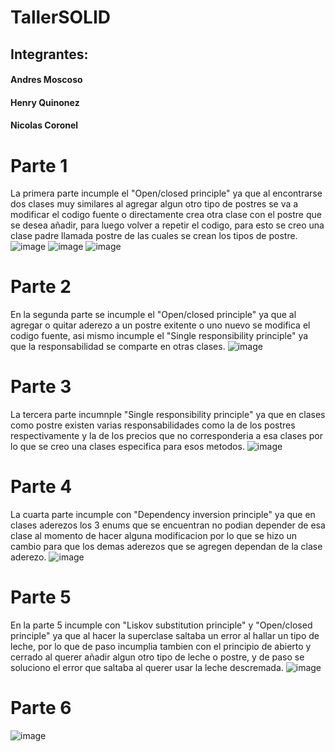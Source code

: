 # TallerSOLID

## Integrantes:

#### Andres Moscoso
#### Henry Quinonez
#### Nicolas Coronel


# Parte 1 
La primera parte incumple el "Open/closed principle" ya que al encontrarse dos clases muy similares al agregar algun otro tipo de postres se va a modificar el codigo fuente o directamente crea otra clase con el postre que se desea añadir, para luego volver a repetir el codigo, para esto se creo una clase padre llamada postre de las cuales se crean los tipos de postre.
![image](https://user-images.githubusercontent.com/93171012/172742196-3fc2f8fb-fee8-4ad7-ad36-2b068aa8d857.png)  ![image](https://user-images.githubusercontent.com/93171012/172742236-7643405b-d57e-438d-b303-d9a65ebef2da.png)  ![image](https://user-images.githubusercontent.com/93171012/172742262-4e3572e2-ae42-4e3b-bca1-09170a993434.png)
# Parte 2 
En la segunda parte se incumple el "Open/closed principle" ya que al agregar o quitar aderezo a un postre exitente o uno nuevo se modifica el codigo fuente, asi mismo incumple el "Single responsibility principle" ya que la responsabilidad se comparte en otras clases.
![image](https://user-images.githubusercontent.com/93171012/172743172-3d812de7-8ae8-4a6b-ad2a-dcadadc5ac3c.png)
# Parte 3
La tercera parte incumnple "Single responsibility principle" ya que en clases como postre existen varias responsabilidades como la de los postres respectivamente y la de los precios que no corresponderia a esa clases por lo que se creo una clases especifica para esos metodos.
![image](https://user-images.githubusercontent.com/93171012/172743900-83de0fad-3384-49ae-87b7-7bdca5590eef.png)
 # Parte 4 
 La cuarta parte incumple con "Dependency inversion principle" ya que en clases aderezos los 3 enums que se encuentran no podian depender de esa clase al momento de hacer alguna modificacion por lo que se hizo un cambio para que los demas aderezos que se agregen dependan de la clase aderezo.
 ![image](https://user-images.githubusercontent.com/93171012/172744327-aac26d10-7e57-4406-8961-1e817ba8fa6c.png)
# Parte 5 
En la parte 5 incumple con "Liskov substitution principle" y "Open/closed principle" ya que al hacer la superclase saltaba un error al hallar un tipo de leche, por lo que de paso incumplia tambien con el principio de abierto y cerrado al querer añadir algun otro tipo de leche o postre, y de paso se soluciono el error que saltaba al querer usar la leche descremada.
![image](https://user-images.githubusercontent.com/93171012/172745571-1281f04d-0b08-4504-b706-e0ed2e839d55.png)
# Parte 6
![image](https://user-images.githubusercontent.com/93171012/172746639-66817447-3276-40dd-a6e3-c95809df08c4.png)



